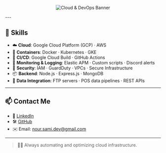 <p align="center">
  <img src="[https://github.com/noureldien2021/noureldien2021/issues/1#issue-3231954373.png" alt="Cloud & DevOps Banner" style="max-width:100%;">
</p>
---

## 💼 Skills

- ☁️ **Cloud**: Google Cloud Platform (GCP) · AWS
- 🐳 **Containers**: Docker · Kubernetes · GKE
- 🔄 **CI/CD**: Google Cloud Build · GitHub Actions
- 🧠 **Monitoring & Logging**: Elastic APM · Custom scripts · Discord alerts
- 🔐 **Security**: IAM · GuardDuty · VPCs · Secure Infrastructure
- 📦 **Backend**: Node.js · Express.js · MongoDB
- 🔌 **Data Integration**: FTP servers · POS data pipelines · REST APIs

---

## 📫 Contact Me

- 💼 [LinkedIn](https://www.linkedin.com/in/noureldien-sami/)
- 🛠️ [GitHub](https://github.com/noureldien2021)
- ✉️ Email: nour.sami.dev@gmail.com

---

> 👨‍💻 Always automating and optimizing cloud infrastructure.

